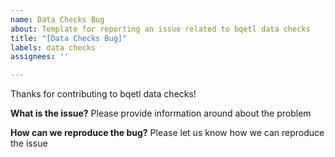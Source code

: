```yaml
---
name: Data Checks Bug
about: Template for reporting an issue related to bqetl data checks
title: "[Data Checks Bug]"
labels: data checks
assignees: ''

---
```


Thanks for contributing to bqetl data checks!

**What is the issue?**
Please provide information around about the problem

**How can we reproduce the bug?**
Please let us know how we can reproduce the issue
